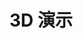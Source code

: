 # 3D 演示

<!-- <ThreeTest /> -->
<!-- <ThreeTestScene /> -->
<!-- <ThreeTestLight /> -->
<!-- <ThreeTestCamera /> -->
<!-- <ThreeTestShadow /> -->
<ThreeTestFog />
